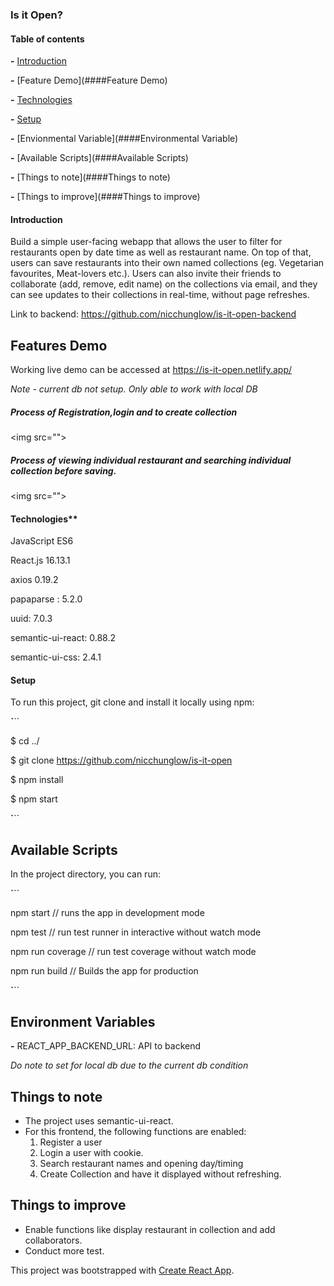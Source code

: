 ### Is it Open?





#### Table of contents



**\-** [Introduction](####Introduction)



**\-** [Feature Demo](####Feature Demo)



**\-** [Technologies](####Technologies)



**\-** [Setup](####Setup)



**\-** [Envionmental Variable](####Environmental Variable)



**\-** [Available Scripts](####Available Scripts)



**\-** [Things to note](####Things to note)



**\-** [Things to improve](####Things to improve)





#### Introduction





Build a simple user-facing webapp that allows the user to filter for restaurants open by date time as well as restaurant name. On top of that, users can save restaurants into their own named collections (eg. Vegetarian favourites, Meat-lovers etc.). Users can also invite their friends to collaborate (add, remove, edit name) on the collections via email, and they can see updates to their collections in real-time, without page refreshes.



Link to backend: https://github.com/nicchunglow/is-it-open-backend





## Features Demo





Working live demo can be accessed at https://is-it-open.netlify.app/

*Note - current db not setup. Only able to work with local DB*





##### Process of Registration,login and to create collection




<img src=""></img>





##### Process of viewing individual restaurant and searching individual collection before saving.





<img src=""></img>





#### Technologies**





JavaScript ES6



React.js 16.13.1



axios 0.19.2



papaparse : 5.2.0



uuid: 7.0.3 



semantic-ui-react: 0.88.2



semantic-ui-css: 2.4.1



#### Setup



To run this project, git clone and install it locally using npm:



**\`**``

$ cd ../



$ git clone https://github.com/nicchunglow/is-it-open



$ npm install



$ npm start



**\`**``



## Available Scripts



In the project directory, you can run:

**\`**``



npm start // runs the app in development mode



npm test // run test runner in interactive without watch mode



npm run coverage // run test coverage without watch mode



npm run build // Builds the app for production



**\`**``

## Environment Variables

**\-** REACT_APP_BACKEND_URL: API to backend 

*Do note to set for local db due to the current db condition*



## Things to note

- The project uses semantic-ui-react. 
- For this frontend, the following functions are enabled: 
  1. Register a user
  2. Login a user with cookie.
  3. Search restaurant names and opening day/timing
  4. Create Collection and have it displayed without refreshing.



## Things to improve

- Enable functions like display restaurant in collection and add collaborators. 
- Conduct more test.



 This project was bootstrapped with [Create React App](https://github.com/facebook/create-react-app).
